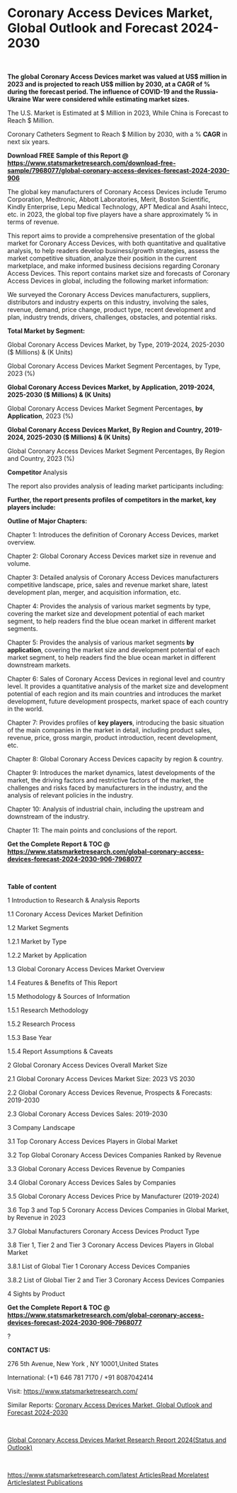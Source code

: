 <h1>Coronary Access Devices Market, Global Outlook and Forecast 2024-2030</h1><br/><p><strong>The global Coronary Access Devices market was valued at US$ million in 2023 and is projected to reach US$ million by 2030, at a <strong>CAGR</strong> of % during the forecast period. The influence of COVID-19 and the Russia-Ukraine War were considered while estimating market sizes.</strong></p>
 
 
 
 <p>The U.S. Market is Estimated at $ Million in 2023, While China is Forecast to Reach $ Million.</p>
 
 
 
 <p>Coronary Catheters Segment to Reach $ Million by 2030, with a % <strong>CAGR</strong> in next six years.</p>
 
 
 
 <p><strong>Download FREE Sample of this Report @ <a href="https://www.statsmarketresearch.com/download-free-sample/7968077/global-coronary-access-devices-forecast-2024-2030-906">https://www.statsmarketresearch.com/download-free-sample/7968077/global-coronary-access-devices-forecast-2024-2030-906</a></strong></p>
 
 
 
 <p>The global key manufacturers of Coronary Access Devices include Terumo Corporation, Medtronic, Abbott Laboratories, Merit, Boston Scientific, Kindly Enterprise, Lepu Medical Technology, APT Medical and Asahi Intecc, etc. in 2023, the global top five players have a share approximately % in terms of revenue.</p>
 
 
 
 <p>This report aims to provide a comprehensive presentation of the global market for Coronary Access Devices, with both quantitative and qualitative analysis, to help readers develop business/growth strategies, assess the market competitive situation, analyze their position in the current marketplace, and make informed business decisions regarding Coronary Access Devices. This report contains market size and forecasts of Coronary Access Devices in global, including the following market information:</p>
 
 
 
 <p>We surveyed the Coronary Access Devices manufacturers, suppliers, distributors and industry experts on this industry, involving the sales, revenue, demand, price change, product type, recent development and plan, industry trends, drivers, challenges, obstacles, and potential risks.</p>
 
 
 
 <p><strong>Total Market by Segment:</strong></p>
 
 
 
 <p>Global Coronary Access Devices Market, by Type, 2019-2024, 2025-2030 ($ Millions) & (K Units)</p>
 
 
 
 <p>Global Coronary Access Devices Market Segment Percentages, by Type, 2023 (%)</p>
 
 
 
 <p><strong>Global Coronary Access Devices Market, <strong>by Application</strong>, 2019-2024, 2025-2030 ($ Millions) & (K Units)</strong></p>
 
 
 
 <p>Global Coronary Access Devices Market Segment Percentages, <strong>by Application</strong>, 2023 (%)</p>
 
 
 
 <p><strong>Global Coronary Access Devices Market, By Region and Country, 2019-2024, 2025-2030 ($ Millions) & (K Units)</strong></p>
 
 
 
 <p>Global Coronary Access Devices Market Segment Percentages, By Region and Country, 2023 (%)</p>
 
 
 
 <p><strong>Competitor </strong>Analysis</p>
 
 
 
 <p>The report also provides analysis of leading market participants including:</p>
 
 
 
 <p><strong>Further, the report presents profiles of competitors in the market, <strong>key players</strong> include:</strong></p>
 
 
 
 <p><strong>Outline of Major Chapters:</strong></p>
 
 
 
 <p>Chapter 1: Introduces the definition of Coronary Access Devices, market overview.</p>
 
 
 
 <p>Chapter 2: Global Coronary Access Devices market size in revenue and volume.</p>
 
 
 
 <p>Chapter 3: Detailed analysis of Coronary Access Devices manufacturers competitive landscape, price, sales and revenue market share, latest development plan, merger, and acquisition information, etc.</p>
 
 
 
 <p>Chapter 4: Provides the analysis of various market segments by type, covering the market size and development potential of each market segment, to help readers find the blue ocean market in different market segments.</p>
 
 
 
 <p>Chapter 5: Provides the analysis of various market segments <strong>by application</strong>, covering the market size and development potential of each market segment, to help readers find the blue ocean market in different downstream markets.</p>
 
 
 
 <p>Chapter 6: Sales of Coronary Access Devices in regional level and country level. It provides a quantitative analysis of the market size and development potential of each region and its main countries and introduces the market development, future development prospects, market space of each country in the world.</p>
 
 
 
 <p>Chapter 7: Provides profiles of <strong>key players</strong>, introducing the basic situation of the main companies in the market in detail, including product sales, revenue, price, gross margin, product introduction, recent development, etc.</p>
 
 
 
 <p>Chapter 8: Global Coronary Access Devices capacity by region & country.</p>
 
 
 
 <p>Chapter 9: Introduces the market dynamics, latest developments of the market, the driving factors and restrictive factors of the market, the challenges and risks faced by manufacturers in the industry, and the analysis of relevant policies in the industry.</p>
 
 
 
 <p>Chapter 10: Analysis of industrial chain, including the upstream and downstream of the industry.</p>
 
 
 
 <p>Chapter 11: The main points and conclusions of the report.</p>
 
 
 
 <div><b>Get the Complete Report & TOC @ <a href="https://www.statsmarketresearch.com/global-coronary-access-devices-forecast-2024-2030-906-7968077">https://www.statsmarketresearch.com/global-coronary-access-devices-forecast-2024-2030-906-7968077</a></b></div>
 
 
 
 <p><br />
 
 <b>Table of content</b></p>
 
 
 
 <p>1 Introduction to Research & Analysis Reports<br />
 
 1.1 Coronary Access Devices Market Definition<br />
 
 1.2 Market Segments<br />
 
 1.2.1 Market by Type<br />
 
 1.2.2 Market by Application<br />
 
 1.3 Global Coronary Access Devices Market Overview<br />
 
 1.4 Features & Benefits of This Report<br />
 
 1.5 Methodology & Sources of Information<br />
 
 1.5.1 Research Methodology<br />
 
 1.5.2 Research Process<br />
 
 1.5.3 Base Year<br />
 
 1.5.4 Report Assumptions & Caveats<br />
 
 2 Global Coronary Access Devices Overall Market Size<br />
 
 2.1 Global Coronary Access Devices Market Size: 2023 VS 2030<br />
 
 2.2 Global Coronary Access Devices Revenue, Prospects & Forecasts: 2019-2030<br />
 
 2.3 Global Coronary Access Devices Sales: 2019-2030<br />
 
 3 Company Landscape<br />
 
 3.1 Top Coronary Access Devices Players in Global Market<br />
 
 3.2 Top Global Coronary Access Devices Companies Ranked by Revenue<br />
 
 3.3 Global Coronary Access Devices Revenue by Companies<br />
 
 3.4 Global Coronary Access Devices Sales by Companies<br />
 
 3.5 Global Coronary Access Devices Price by Manufacturer (2019-2024)<br />
 
 3.6 Top 3 and Top 5 Coronary Access Devices Companies in Global Market, by Revenue in 2023<br />
 
 3.7 Global Manufacturers Coronary Access Devices Product Type<br />
 
 3.8 Tier 1, Tier 2 and Tier 3 Coronary Access Devices Players in Global Market<br />
 
 3.8.1 List of Global Tier 1 Coronary Access Devices Companies<br />
 
 3.8.2 List of Global Tier 2 and Tier 3 Coronary Access Devices Companies<br />
 
 4 Sights by Product</p>
 
 
 
 <div><b>Get the Complete Report & TOC @ <a href="https://www.statsmarketresearch.com/global-coronary-access-devices-forecast-2024-2030-906-7968077">https://www.statsmarketresearch.com/global-coronary-access-devices-forecast-2024-2030-906-7968077</a></b></div>
 
 
 
 <p>? </p>
 
 
 
 <p><b>CONTACT US:</b><br />
 
 276 5th Avenue, New York , NY 10001,United States<br />
 
 International: (+1) 646 781 7170 / +91 8087042414<br />
 
 Visit: <a href="https://www.statsmarketresearch.com/">https://www.statsmarketresearch.com/</a><br />
 
 Similar Reports: <a href="https://www.statsmarketresearch.com/global-coronary-access-devices-forecast-2024-2030-906-7968077">Coronary Access Devices Market, Global Outlook and Forecast 2024-2030</a><br />
 
 <br />
 
 <a href="https://www.statsmarketresearch.com/global-coronary-access-devices-forecast-2024-2030-906-7968077">Global Coronary Access Devices Market Research Report 2024(Status and Outlook)</a><br />
 
 <br />
 
 <a href="https://gyeongbokgung.com">https://www.statsmarketresearch.com/</a><a href="https://hallyeomaritime.com">latest Articles</a><a href="https://jingwansa.com">Read More</a><a href="https://nguoiviet.jp/">latest Articles</a><a href="https://www.intelmarketresearch.com/">latest Publications</a></p>